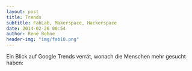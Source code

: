 ```yaml
---
layout: post
title: Trends
subtitle: FabLab, Makerspace, Hackerspace
date: 2014-02-26 00:54
author: René Bohne
header-img: "img/fab10.png"
---
```

Ein Blick auf Google Trends verrät, wonach die Menschen mehr gesucht haben:
<script type="text/javascript" src="//www.google.com/trends/embed.js?hl=de&q=fablab,+hackerspace,+makerspace,+techshop,+fab+lab&cmpt=q&tz=Etc/GMT-2&tz=Etc/GMT-2&content=1&cid=TIMESERIES_GRAPH_0&export=5&w=500&h=330"></script>
